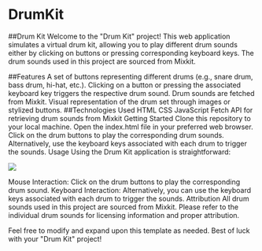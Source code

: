 # DrumKit
##Drum Kit
Welcome to the "Drum Kit" project! This web application simulates a virtual drum kit, allowing you to play different drum sounds either by clicking on buttons or pressing corresponding keyboard keys. The drum sounds used in this project are sourced from Mixkit.

##Features
A set of buttons representing different drums (e.g., snare drum, bass drum, hi-hat, etc.).
Clicking on a button or pressing the associated keyboard key triggers the respective drum sound.
Drum sounds are fetched from Mixkit.
Visual representation of the drum set through images or stylized buttons.
##Technologies Used
HTML
CSS
JavaScript
Fetch API for retrieving drum sounds from Mixkit
Getting Started
Clone this repository to your local machine.
Open the index.html file in your preferred web browser.
Click on the drum buttons to play the corresponding drum sounds.
Alternatively, use the keyboard keys associated with each drum to trigger the sounds.
Usage
Using the Drum Kit application is straightforward:

<img src="https://media.geeksforgeeks.org/wp-content/uploads/20210102194745/1st.png"></img>

Mouse Interaction: Click on the drum buttons to play the corresponding drum sound.
Keyboard Interaction: Alternatively, you can use the keyboard keys associated with each drum to trigger the sounds.
Attribution
All drum sounds used in this project are sourced from Mixkit. Please refer to the individual drum sounds for licensing information and proper attribution.

Feel free to modify and expand upon this template as needed. Best of luck with your "Drum Kit" project!
